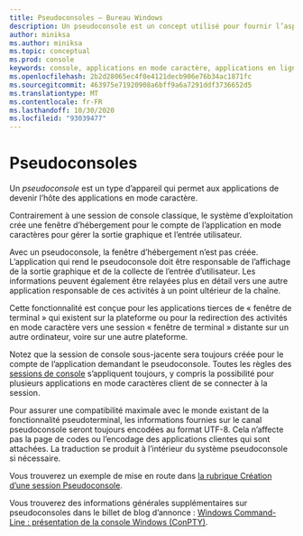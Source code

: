 ```yaml
---
title: Pseudoconsoles – Bureau Windows
description: Un pseudoconsole est un concept utilisé pour fournir l’aspect d’hébergement ou de maintenance d’une application en mode caractère.
author: miniksa
ms.author: miniksa
ms.topic: conceptual
ms.prod: console
keywords: console, applications en mode caractère, applications en ligne de commande, applications Terminal Server, API console, conpty, pseudoconsole
ms.openlocfilehash: 2b2d28065ec4f0e4121decb906e76b34ac1871fc
ms.sourcegitcommit: 463975e71920908a6bff9a6a7291ddf3736652d5
ms.translationtype: MT
ms.contentlocale: fr-FR
ms.lasthandoff: 10/30/2020
ms.locfileid: "93039477"
---
```

# <a name="pseudoconsoles"></a>Pseudoconsoles

Un *pseudoconsole* est un type d’appareil qui permet aux applications de devenir l’hôte des applications en mode caractère.

Contrairement à une session de console classique, le système d’exploitation crée une fenêtre d’hébergement pour le compte de l’application en mode caractères pour gérer la sortie graphique et l’entrée utilisateur.

Avec un pseudoconsole, la fenêtre d’hébergement n’est pas créée. L’application qui rend le pseudoconsole doit être responsable de l’affichage de la sortie graphique et de la collecte de l’entrée d’utilisateur. Les informations peuvent également être relayées plus en détail vers une autre application responsable de ces activités à un point ultérieur de la chaîne.

Cette fonctionnalité est conçue pour les applications tierces de « fenêtre de terminal » qui existent sur la plateforme ou pour la redirection des activités en mode caractère vers une session « fenêtre de terminal » distante sur un autre ordinateur, voire sur une autre plateforme.

Notez que la session de console sous-jacente sera toujours créée pour le compte de l’application demandant le pseudoconsole. Toutes les règles des [sessions de console](consoles.md) s’appliquent toujours, y compris la possibilité pour plusieurs applications en mode caractères client de se connecter à la session.

Pour assurer une compatibilité maximale avec le monde existant de la fonctionnalité pseudoterminal, les informations fournies sur le canal pseudoconsole seront toujours encodées au format UTF-8. Cela n’affecte pas la page de codes ou l’encodage des applications clientes qui sont attachées. La traduction se produit à l’intérieur du système pseudoconsole si nécessaire.

Vous trouverez un exemple de mise en route dans [la rubrique Création d’une session Pseudoconsole](creating-a-pseudoconsole-session.md).

Vous trouverez des informations générales supplémentaires sur pseudoconsoles dans le billet de blog d’annonce : [Windows Command-Line : présentation de la console Windows (ConPTY)](https://blogs.msdn.microsoft.com/commandline/2018/08/02/windows-command-line-introducing-the-windows-pseudo-console-conpty/).
